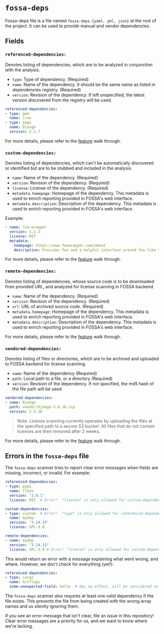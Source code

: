 # `fossa-deps`

Fossa-deps file is a file named `fossa-deps.{yaml, yml, json}` at the root of the project. It can be used to provide manual and vendor dependencies. 

## Fields

### `referenced-dependencies:`

Denotes listing of dependencies, which are to be analyzed in conjunction with the analysis. 

- `type`: Type of dependency. (Required)
- `name`: Name of the dependency. It should be the same name as listed in dependencies registry. (Required)
- `version`: Revision of the dependency. If left unspecified, the latest version discovered from the registry will be used.

```yaml
referenced-dependencies:
- type: gem
  name: iron
- type: pypi
  name: Django
  version: 2.1.7
```

For more details, please refer to the [feature](../../features/manual-dependencies.md) walk through. 

### `custom-dependencies:`

Denotes listing of dependencies, which can't be automatically discovered or identified but are to be stubbed and included in the analysis. 

- `name`: Name of the dependency. (Required)
- `version`: Revision of the dependency. (Required)
- `license`: License of the dependency. (Required)
- `metadata.homepage`: Homepage of the dependency. This metadata is used to enrich reporting provided in FOSSA's web interface.
- `metadata.description`: Description of the dependency. This metadata is used to enrich reporting provided in FOSSA's web interface.

Example: 
```yaml 
- name: foo-wrapper
  version: 1.2.3
  license: MIT
  metadata:
    homepage: https://www.foowrapper.com/about
    description: Provides foo and a helpful interface around foo-like tasks.
```

For more details, please refer to the [feature](../../features/manual-dependencies.md) walk through. 

### `remote-dependencies:`

Denotes listing of dependencies, whose source code is to be downloaded from provided URL, and analyzed for license scanning in FOSSA backend.

- `name`: Name of the dependency. (Required)
- `version`: Revision of the dependency. (Required)
- `url`: URL of archived source code. (Required)
- `metadata.homepage`: Homepage of the dependency. This metadata is used to enrich reporting provided in FOSSA's web interface.
- `metadata.description`: Description of the dependency. This metadata is used to enrich reporting provided in FOSSA's web interface.

For more details, please refer to the [feature](../../features/manual-dependencies.md) walk through. 

### `vendored-dependencies:`

Denotes listing of files or directories, which are to be archived and uploaded to FOSSA backend for license scanning.

- `name`: Name of the dependency (Required)
- `path`: Local path to a file, or a directory (Required)
- `version`: Revision of the dependency. If not specified, the md5 hash of the file path will be used. 

```yaml
vendored-dependencies:
- name: Django
  path: vendor/Django-3.4.16.zip
  version: 3.4.16
```
> Note: License scanning currently operates by uploading the files at the specified path to a secure S3 bucket. All files that do not contain licenses are then removed after 2 weeks.

For more details, please refer to the [feature](../../features/vendored-dependencies.md) walk through. 

## Errors in the `fossa-deps` file

The `fossa-deps` scanner tries to report clear error messages when fields are missing, incorrect, or invalid.  For example:

```yaml
referenced-dependencies:
- type: pypi
  name: flask
  version: "2.0.1"
  license: MIT  # Error!  "license" is only allowed for custom-dependencies

custom-dependencies:
- type: custom  # Error!  "type" is only allowed for referenced-dependencies
  name: mydep
  version: "3.14.15"
  license: GPL-3.0

remote-dependencies:
- name: mydep
  version: "3.14.15"
  license: GPL-3.0 # Error! "license" is only allowed for custom-dependencies
```

This would return an error with a message explaining what went wrong, and where.  However, we don't check for everything (yet!):

```yaml
referenced-dependencies:
- type: cargo
  name: bitflags
  some-unexpected-field: hello  # Has no effect, will be considered an error in future versions.
```

The `fossa-deps` scanner also requires at least one valid dependency if the file exists.  This prevents the file from being created with the wrong array names and us silently ignoring them.

If you see an error message that isn't clear, file an issue in this repository!  Clear error messages are a priority for us, and we want to know where we're lacking.
